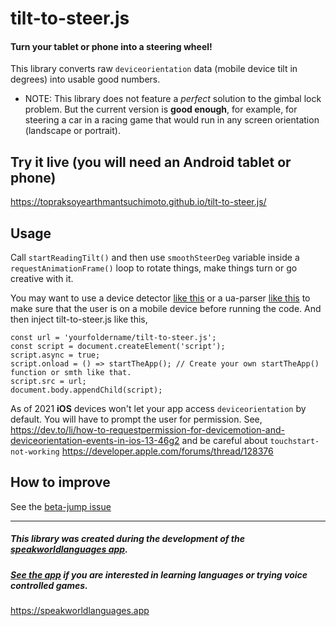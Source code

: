 # tilt-to-steer.js
#### Turn your tablet or phone into a steering wheel!
This library converts raw `deviceorientation` data (mobile device tilt in degrees) into usable good numbers.

- NOTE: This library does not feature a *perfect* solution to the gimbal lock problem. But the current version is **good enough**, for example, for steering a car in a racing game that would run in any screen orientation (landscape or portrait).

## **Try it live** (you will need an Android tablet or phone)

https://topraksoyearthmantsuchimoto.github.io/tilt-to-steer.js/
  
## Usage
Call `startReadingTilt()` and then use `smoothSteerDeg` variable inside a `requestAnimationFrame()` loop to rotate things, make things turn or go creative with it.  
  
You may want to use a device detector [like this](https://github.com/PoeHaH/devicedetector) or a ua-parser [like this](https://github.com/faisalman/ua-parser-js) to make sure that the user is on a mobile device before running the code.
And then inject tilt-to-steer.js like this,

    const url = 'yourfoldername/tilt-to-steer.js';
    const script = document.createElement('script');
    script.async = true;
    script.onload = () => startTheApp(); // Create your own startTheApp() function or smth like that.
    script.src = url;
    document.body.appendChild(script);
    
As of 2021 **iOS** devices won't let your app access `deviceorientation` by default.
You will have to prompt the user for permission.
See,
https://dev.to/li/how-to-requestpermission-for-devicemotion-and-deviceorientation-events-in-ios-13-46g2
and be careful about `touchstart-not-working`
https://developer.apple.com/forums/thread/128376

## How to improve
See the [beta-jump issue](https://github.com/TopraksoyEarthmanTsuchimoto/tilt-to-steer.js/issues/2)
___
##### This library was created during the development of the [speakworldlanguages app](https://github.com/speakworldlanguages).
##### [See the app](https://speakworldlanguages.app) if you are interested in learning languages or trying voice controlled games.
https://speakworldlanguages.app
